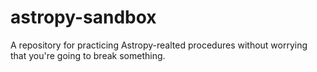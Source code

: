 # astropy-sandbox
A repository for practicing Astropy-realted procedures without worrying that you're going to break something.
